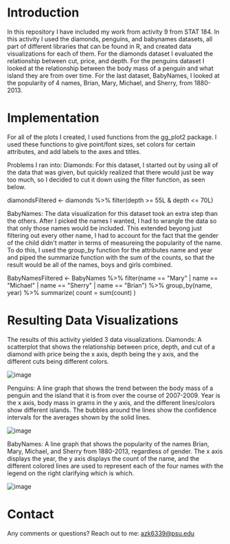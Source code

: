 # Introduction
In this repository I have included my work from activity 9 from STAT 184. In this activity I used the diamonds, penguins, and babynames datasets, all part of different libraries that can be found in R, and created data visualizations for each of them. For the diamonds dataset I evaluated the relationship between cut, price, and depth. For the penguins dataset I looked at the relationship between the body mass of a penguin and what island they are from over time. For the last dataset, BabyNames, I looked at the popularity of 4 names, Brian, Mary, Michael, and Sherry, from 1880-2013.

# Implementation
For all of the plots I created, I used functions from the gg_plot2 package. I used these functions to give point/font sizes, set colors for certain attributes, and add labels to the axes and titles.

Problems I ran into:
Diamonds:
For this dataset, I started out by using all of the data that was given, but quickly realized that there would just be way too much, so I decided to cut it down using the filter function, as seen below. 

diamondsFiltered <- diamonds %>%
filter(depth >= 55L & depth <= 70L)

BabyNames:
The data visualization for this dataset took an extra step than the others. After I picked the names I wanted, I had to wrangle the data so that only those names would be included. This extended beyong just filtering out every other name, I had to account for the fact that the gender of the child didn't matter in terms of measureing the popularity of the name. To do this, I used the group_by function for the attributes name and year and piped the summarize function with the sum of the counts, so that the result would be all of the names, boys and girls combined. 

BabyNamesFiltered <- BabyNames %>% 
filter(name == "Mary" | name == "Michael" | name == "Sherry" | name == "Brian") %>% 
group_by(name, year) %>% 
summarize( 
count = sum(count)
)

# Resulting Data Visualizations
The results of this activity yielded 3 data visualizations.
Diamonds:
A scatterplot that shows the relationship between price, depth, and cut of a diamond with price being the x axis, depth being the y axis, and the different cuts being different colors. 

![image](https://github.com/user-attachments/assets/00c6cc21-c268-45db-a4ed-1f488243b622)

Penguins:
A line graph that shows the trend between the body mass of a penguin and the island that it is from over the course of 2007-2009. Year is the x axis, body mass in grams in the y axis, and the different lines/colors show different islands. The bubbles around the lines show the confidence intervals for the averages shown by the solid lines. 

![image](https://github.com/user-attachments/assets/4e7359fb-dfe5-4c47-aa8e-38bef264624d)

BabyNames:
A line graph that shows the popularity of the names Brian, Mary, Michael, and Sherry from 1880-2013, regardless of gender. The x axis displays the year, the y axis displays the count of the name, and the different colored lines are used to represent each of the four names with the legend on the right clarifying which is which. 

![image](https://github.com/user-attachments/assets/62b72dd3-bc05-45de-83c1-80a2b80dc399)

# Contact
Any comments or questions? Reach out to me: azk6339@psu.edu
